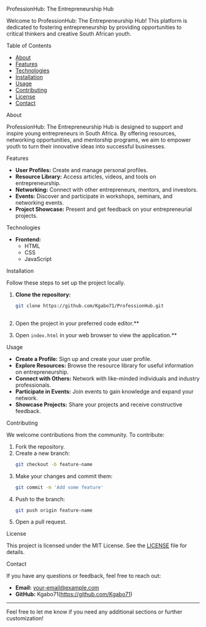  ProfessionHub: The Entrepreneurship Hub

Welcome to ProfessionHub: The Entrepreneurship Hub! This platform is dedicated to fostering entrepreneurship by providing opportunities to critical thinkers and creative South African youth.

 Table of Contents

- [About](#about)
- [Features](#features)
- [Technologies](#technologies)
- [Installation](#installation)
- [Usage](#usage)
- [Contributing](#contributing)
- [License](#license)
- [Contact](#contact)

 About

ProfessionHub: The Entrepreneurship Hub is designed to support and inspire young entrepreneurs in South Africa. By offering resources, networking opportunities, and mentorship programs, we aim to empower youth to turn their innovative ideas into successful businesses.

 Features

- **User Profiles:** Create and manage personal profiles.
- **Resource Library:** Access articles, videos, and tools on entrepreneurship.
- **Networking:** Connect with other entrepreneurs, mentors, and investors.
- **Events:** Discover and participate in workshops, seminars, and networking events.
- **Project Showcase:** Present and get feedback on your entrepreneurial projects.

 Technologies

- **Frontend:**
  - HTML
  - CSS
  - JavaScript

 Installation

Follow these steps to set up the project locally.

1. **Clone the repository:**
   ```bash
   git clone https://github.com/Kgabo71/ProfessionHub.git
  

2. Open the project in your preferred code editor.**

3. Open `index.html` in your web browser to view the application.**

Usage

- **Create a Profile:** Sign up and create your user profile.
- **Explore Resources:** Browse the resource library for useful information on entrepreneurship.
- **Connect with Others:** Network with like-minded individuals and industry professionals.
- **Participate in Events:** Join events to gain knowledge and expand your network.
- **Showcase Projects:** Share your projects and receive constructive feedback.

 Contributing

We welcome contributions from the community. To contribute:

1. Fork the repository.
2. Create a new branch:
   ```bash
   git checkout -b feature-name
   ```
3. Make your changes and commit them:
   ```bash
   git commit -m 'Add some feature'
   ```
4. Push to the branch:
   ```bash
   git push origin feature-name
   ```
5. Open a pull request.

 License

This project is licensed under the MIT License. See the [LICENSE](LICENSE) file for details.

 Contact

If you have any questions or feedback, feel free to reach out:

- **Email:** your-email@example.com
- **GitHub:** Kgabo71(https://github.com/Kgabo71)

---

Feel free to let me know if you need any additional sections or further customization!
